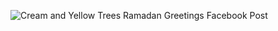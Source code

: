 ![Cream and Yellow Trees Ramadan Greetings Facebook Post](https://user-images.githubusercontent.com/51951413/115972287-430fe480-a56f-11eb-81cf-22bd42c012e5.png)
